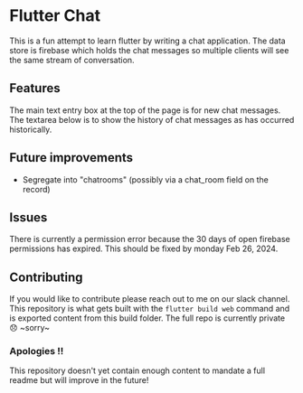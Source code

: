 # Flutter Chat

This is a fun attempt to learn flutter by writing a chat application.  The data store is firebase which holds the chat messages so multiple clients will see the same stream of conversation.


## Features
The main text entry box at the top of the page is for new chat messages.  The textarea below is to show the history of chat messages as has occurred historically.

## Future improvements
* Segregate into "chatrooms" (possibly via a chat_room field on the record)

## Issues
There is currently a permission error because the 30 days of open firebase permissions has expired.  This should be fixed by monday Feb 26, 2024.

## Contributing
If you would like to contribute please reach out to me on our slack channel. This repository is what gets built with the `flutter build web` command and is exported content from this build folder.  The full repo is currently private 😞 ~sorry~

### Apologies !!
This repository doesn't yet contain enough content to mandate a full readme but will improve in the future!

